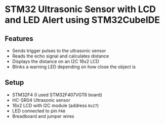 # STM32 Ultrasonic Sensor with LCD and LED Alert using STM32CubeIDE


## Features

- Sends trigger pulses to the ultrasonic sensor
- Reads the echo signal and calculates distance
- Displays the distance on an I2C 16x2 LCD
- Blinks a warning LED depending on how close the object is

## Setup

- STM32F4 (I used STM32F407VGT6 board)
- HC-SR04 Ultrasonic sensor
- 16x2 LCD with I2C module (address `0x27`)
- LED connected to pin `PA8`
- Breadboard and jumper wires
